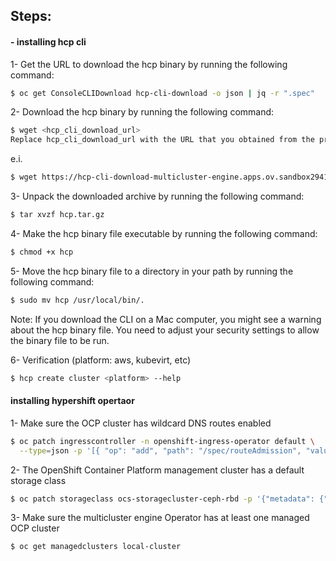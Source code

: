## Steps:

#### - installing hcp cli
1- Get the URL to download the hcp binary by running the following command:

```bash
$ oc get ConsoleCLIDownload hcp-cli-download -o json | jq -r ".spec"
```

2- Download the hcp binary by running the following command:

```bash
$ wget <hcp_cli_download_url> 
Replace hcp_cli_download_url with the URL that you obtained from the previous step.
```
e.i.

```bash
$ wget https://hcp-cli-download-multicluster-engine.apps.ov.sandbox2941.opentlc.com/darwin/amd64/hcp.tar.gz
```

3- Unpack the downloaded archive by running the following command:

```bash
$ tar xvzf hcp.tar.gz
```

4- Make the hcp binary file executable by running the following command:

```bash
$ chmod +x hcp
```

5- Move the hcp binary file to a directory in your path by running the following command:

```bash
$ sudo mv hcp /usr/local/bin/.
```

Note: If you download the CLI on a Mac computer, you might see a warning about the hcp binary file. You need to adjust your security settings to allow the binary file to be run.

6- Verification (platform: aws, kubevirt, etc)

```bash
$ hcp create cluster <platform> --help 
```

#### installing hypershift opertaor

1- Make sure the OCP cluster has wildcard DNS routes enabled
```bash
$ oc patch ingresscontroller -n openshift-ingress-operator default \
  --type=json -p '[{ "op": "add", "path": "/spec/routeAdmission", "value": {wildcardPolicy: "WildcardsAllowed"}}]'
```

2- The OpenShift Container Platform management cluster has a default storage class
```bash
$ oc patch storageclass ocs-storagecluster-ceph-rbd -p '{"metadata": {"annotations":{"storageclass.kubernetes.io/is-default-class":"true"}}}'
```

3- Make sure the multicluster engine Operator has at least one managed OCP cluster
```bash
$ oc get managedclusters local-cluster
```